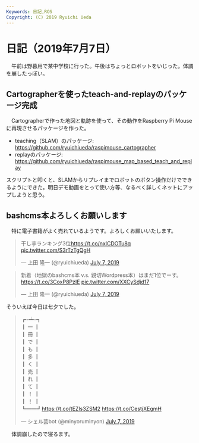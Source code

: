 ```yaml
---
Keywords: 日記,ROS
Copyright: (C) 2019 Ryuichi Ueda
---
```


# 日記（2019年7月7日）

　午前は野暮用で某中学校に行った。午後はちょっとロボットをいじった。体調を崩したっぽい。

## Cartographerを使ったteach-and-replayのパッケージ完成

　Cartographerで作った地図と軌跡を使って、その動作をRaspberry Pi Mouseに再現させるパッケージを作った。


* teaching（SLAM）のパッケージ: https://github.com/ryuichiueda/raspimouse_cartographer
* replayのパッケージ: https://github.com/ryuichiueda/raspimouse_map_based_teach_and_replay

スクリプトと叩くと、SLAMからリプレイまでロボットのボタン操作だけでできるようにできた。明日デモ動画をとって使い方等、なるべく詳しくネットにアップしようと思う。

## bashcms本よろしくお願いします

　特に電子書籍がよく売れているようです。よろしくお願いいたします。

<blockquote class="twitter-tweet" data-partner="tweetdeck"><p lang="ja" dir="ltr">干し芋ランキング3位<a href="https://t.co/nxICDOTu8q">https://t.co/nxICDOTu8q</a> <a href="https://t.co/S3rTzTgQgH">pic.twitter.com/S3rTzTgQgH</a></p>&mdash; 上田 隆一 (@ryuichiueda) <a href="https://twitter.com/ryuichiueda/status/1147847005441409024?ref_src=twsrc%5Etfw">July 7, 2019</a></blockquote>
<script async src="https://platform.twitter.com/widgets.js" charset="utf-8"></script>

<blockquote class="twitter-tweet" data-partner="tweetdeck"><p lang="ja" dir="ltr">新着（地獄のbashcms本 v.s. 親切Wordpress本）はまだ1位でーす。<a href="https://t.co/3CoxP8PzIE">https://t.co/3CoxP8PzIE</a> <a href="https://t.co/XXCySdjd17">pic.twitter.com/XXCySdjd17</a></p>&mdash; 上田 隆一 (@ryuichiueda) <a href="https://twitter.com/ryuichiueda/status/1147847526340415489?ref_src=twsrc%5Etfw">July 7, 2019</a></blockquote>
<script async src="https://platform.twitter.com/widgets.js" charset="utf-8"></script>

そういえば今日は七夕でした。

<blockquote class="twitter-tweet" data-partner="tweetdeck"><p lang="ja" dir="ltr">┏-┷-┓<br>┃ 一 ┃<br>┃ 冊 ┃<br>┃ で ┃<br>┃ も ┃<br>┃ 多 ┃<br>┃ く ┃<br>┃ 売 ┃<br>┃ れ ┃<br>┃ て ┃<br>┃ ！ ┃<br>┃ ！ ┃<br>┗━━┛<a href="https://t.co/tEZls3ZSM2">https://t.co/tEZls3ZSM2</a> <a href="https://t.co/CestjXEgmH">https://t.co/CestjXEgmH</a></p>&mdash; シェル芸bot (@minyoruminyon) <a href="https://twitter.com/minyoruminyon/status/1147847723472891908?ref_src=twsrc%5Etfw">July 7, 2019</a></blockquote>
<script async src="https://platform.twitter.com/widgets.js" charset="utf-8"></script>


　体調崩したので寝るます。
